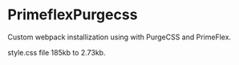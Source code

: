 # PrimeflexPurgecss

Custom webpack installization using with PurgeCSS and PrimeFlex.

style.css file 185kb to 2.73kb.
